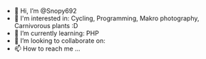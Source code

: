- 👋 Hi, I’m @Snopy692
- 👀 I'm interested in: Cycling, Programming, Makro photography, Carnivorous plants :D 
- 🌱 I’m currently learning: PHP
- 💞️ I’m looking to collaborate on: 
- 📫 How to reach me ...

<!---
Snopy692/Snopy692 is a ✨ special ✨ repository because its `README.md` (this file) appears on your GitHub profile.
You can click the Preview link to take a look at your changes.
--->
